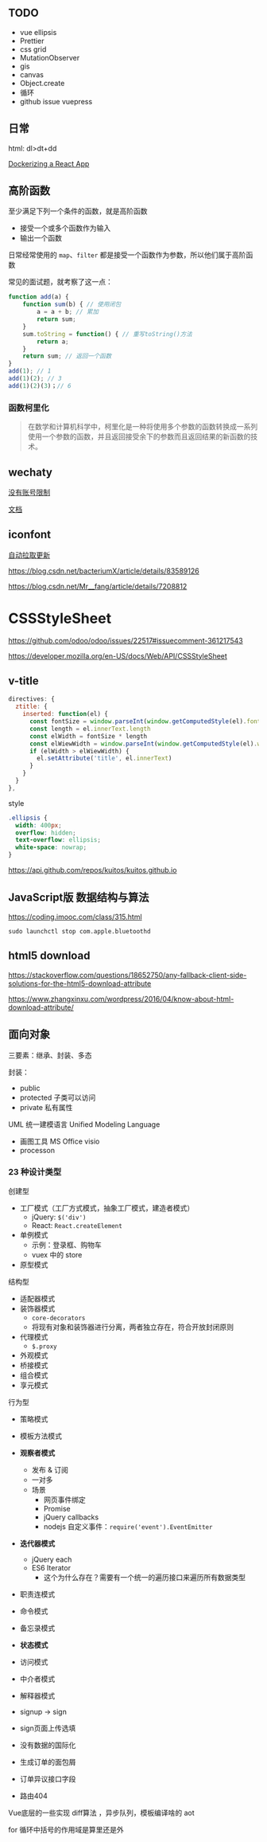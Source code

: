 ## TODO

- vue ellipsis
- Prettier
- css grid
- MutationObserver
- gis
- canvas
- Object.create
- 循环
- github issue vuepress

## 日常

html: dl>dt+dd

[Dockerizing a React App](https://mherman.org/blog/dockerizing-a-react-app/)

## 高阶函数

至少满足下列一个条件的函数，就是高阶函数

- 接受一个或多个函数作为输入
- 输出一个函数

日常经常使用的 `map`、`filter` 都是接受一个函数作为参数，所以他们属于高阶函数

常见的面试题，就考察了这一点：

```js
function add(a) {
    function sum(b) { // 使用闭包
    	a = a + b; // 累加
    	return sum;
    }
    sum.toString = function() { // 重写toString()方法
        return a;
    }
    return sum; // 返回一个函数
}
add(1); // 1
add(1)(2); // 3
add(1)(2)(3)；// 6
```

### 函数柯里化

> 在数学和计算机科学中，柯里化是一种将使用多个参数的函数转换成一系列使用一个参数的函数，并且返回接受余下的参数而且返回结果的新函数的技术。



## wechaty

[没有账号限制](https://github.com/Chatie/wechaty/issues/990#issuecomment-397327621)

[文档](https://docs.chatie.io/v/zh/)

## iconfont

[自动拉取更新](https://blog.csdn.net/shentibeitaokong/article/details/82463941)



https://blog.csdn.net/bacteriumX/article/details/83589126

https://blog.csdn.net/Mr__fang/article/details/7208812

# CSSStyleSheet

https://github.com/odoo/odoo/issues/22517#issuecomment-361217543

https://developer.mozilla.org/en-US/docs/Web/API/CSSStyleSheet



## v-title

```js
directives: {
  ztitle: {
    inserted: function(el) {
      const fontSize = window.parseInt(window.getComputedStyle(el).fontSize)
      const length = el.innerText.length
      const elWidth = fontSize * length
      const elWiewWidth = window.parseInt(window.getComputedStyle(el).width)
      if (elWidth > elWiewWidth) {
        el.setAttribute('title', el.innerText)
      }
    }
  }
},
```

style

```scss
.ellipsis {
  width: 400px;
  overflow: hidden;
  text-overflow: ellipsis;
  white-space: nowrap;
}
```



https://api.github.com/repos/kuitos/kuitos.github.io

## JavaScript版 数据结构与算法

https://coding.imooc.com/class/315.html



```shell
sudo launchctl stop com.apple.bluetoothd
```

## html5 download

https://stackoverflow.com/questions/18652750/any-fallback-client-side-solutions-for-the-html5-download-attribute

https://www.zhangxinxu.com/wordpress/2016/04/know-about-html-download-attribute/

## 面向对象

三要素：继承、封装、多态

封装：

- public
- protected 子类可以访问
- private 私有属性

UML 统一建模语言 Unified Modeling Language

- 画图工具 MS Office visio
- processon



### 23 种设计类型

创建型

- 工厂模式（工厂方式模式，抽象工厂模式，建造者模式）
  - jQuery: `$('div')`
  - React: `React.createElement`
- 单例模式
  - 示例：登录框、购物车
  - vuex 中的 store  
- 原型模式

结构型

- 适配器模式
- 装饰器模式
  - `core-decorators`
  - 将现有对象和装饰器进行分离，两者独立存在，符合开放封闭原则
- 代理模式
  - `$.proxy`
- 外观模式
- 桥接模式
- 组合模式
- 享元模式

行为型

- 策略模式
- 模板方法模式
- **观察者模式**
  - 发布 & 订阅
  - 一对多
  - 场景
    - 网页事件绑定
    - Promise
    - jQuery callbacks
    - nodejs 自定义事件：`require('event').EventEmitter`
- **迭代器模式**
  - jQuery each
  - ES6 Iterator
    - 这个为什么存在？需要有一个统一的遍历接口来遍历所有数据类型
- 职责连模式 
- 命令模式
- 备忘录模式
- **状态模式**
- 访问模式
- 中介者模式
- 解释器模式



- signup -> sign
- sign页面上传选填
- 没有数据的国际化
- 生成订单的面包屑
- 订单异议接口字段
- 路由404





Vue底层的一些实现 diff算法 ，异步队列，模板编译啥的 aot



for 循环中括号的作用域是算里还是外
